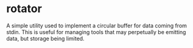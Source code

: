 # rotator
A simple utility used to implement a circular buffer for data coming from stdin. This is useful for managing tools that may perpetually be emitting data, but storage being limited.
